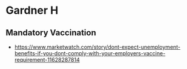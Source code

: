 # Gardner H

## Mandatory Vaccination

* https://www.marketwatch.com/story/dont-expect-unemployment-benefits-if-you-dont-comply-with-your-employers-vaccine-requirement-11628287814